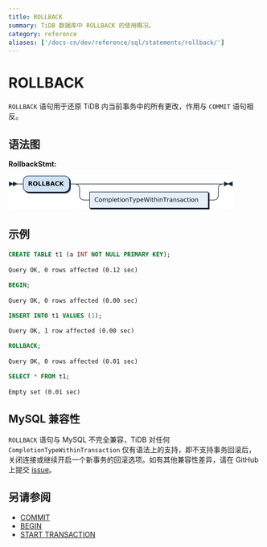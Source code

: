```yaml
---
title: ROLLBACK
summary: TiDB 数据库中 ROLLBACK 的使用概况。
category: reference
aliases: ['/docs-cn/dev/reference/sql/statements/rollback/']
---
```


# ROLLBACK

`ROLLBACK` 语句用于还原 TiDB 内当前事务中的所有更改，作用与 `COMMIT` 语句相反。

## 语法图

**RollbackStmt:**

![RollbackStmt](/media/sqlgram/RollbackStmt.png)

## 示例



```sql
CREATE TABLE t1 (a INT NOT NULL PRIMARY KEY);
```

```
Query OK, 0 rows affected (0.12 sec)
```



```sql
BEGIN;
```

```
Query OK, 0 rows affected (0.00 sec)
```



```sql
INSERT INTO t1 VALUES (1);
```

```
Query OK, 1 row affected (0.00 sec)
```



```sql
ROLLBACK;
```

```
Query OK, 0 rows affected (0.01 sec)
```



```sql
SELECT * FROM t1;
```

```
Empty set (0.01 sec)
```

## MySQL 兼容性

`ROLLBACK` 语句与 MySQL 不完全兼容，TiDB 对任何 `CompletionTypeWithinTransaction` 仅有语法上的支持，即不支持事务回滚后，关闭连接或继续开启一个新事务的回滚选项。如有其他兼容性差异，请在 GitHub 上提交 [issue](/report-issue.md)。

## 另请参阅

* [COMMIT](/sql-statements/sql-statement-commit.md)
* [BEGIN](/sql-statements/sql-statement-begin.md)
* [START TRANSACTION](/sql-statements/sql-statement-start-transaction.md)

